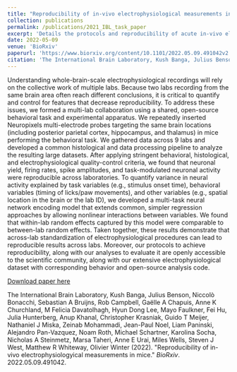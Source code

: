```yaml
---
title: "Reproducibility of in-vivo electrophysiological measurements in mice"
collection: publications
permalink: /publications/2021_IBL_task_paper
excerpt: 'Details the protocols and reproducibility of acute in-vivo electrophysiology in mice performing a  decision-making task deployed to nine different laboratories.'
date: 2022-05-09
venue: 'BioRxiv'
paperurl: 'https://www.biorxiv.org/content/10.1101/2022.05.09.491042v2'
citation: 'The International Brain Laboratory, Kush Banga, Julius Benson, Niccolò Bonacchi, Sebastian A Bruijns, Rob Campbell, Gaëlle A Chapuis,  Anne K Churchland,  M Felicia Davatolhagh, Hyun Dong Lee, Mayo Faulkner, Fei Hu, Julia Hunterberg,  Anup Khanal, Christopher Krasniak,  Guido T Meijer, Nathaniel J Miska, Zeinab Mohammadi, Jean-Paul Noel, Liam Paninski, Alejandro Pan-Vazquez, Noam Roth, Michael Schartner, Karolina Socha, Nicholas A Steinmetz,  Marsa Taheri,  Anne E Urai, Miles Wells, Steven J West, Matthew R Whiteway, Olivier Winter (2022). &quot;Reproducibility of in-vivo electrophysiologyical measurements in mice.&quot; <i>BioRxiv</i>. 2022.05.09.491042.'
---
```

Understanding whole-brain-scale electrophysiological recordings will rely on the collective work of multiple labs. Because two labs recording from the same brain area often reach different conclusions, it is critical to quantify and control for features that decrease reproducibility. To address these issues, we formed a multi-lab collaboration using a shared, open-source behavioral task and experimental apparatus. We repeatedly inserted Neuropixels multi-electrode probes targeting the same brain locations (including posterior parietal cortex, hippocampus, and thalamus) in mice performing the behavioral task. We gathered data across 9 labs and developed a common histological and data processing pipeline to analyze the resulting large datasets. After applying stringent behavioral, histological, and electrophysiological quality-control criteria, we found that neuronal yield, firing rates, spike amplitudes, and task-modulated neuronal activity were reproducible across laboratories. To quantify variance in neural activity explained by task variables (e.g., stimulus onset time), behavioral variables (timing of licks/paw movements), and other variables (e.g., spatial location in the brain or the lab ID), we developed a multi-task neural network encoding model that extends common, simpler regression approaches by allowing nonlinear interactions between variables. We found that within-lab random effects captured by this model were comparable to between-lab random effects. Taken together, these results demonstrate that across-lab standardization of electrophysiological procedures can lead to reproducible results across labs. Moreover, our protocols to achieve reproducibility, along with our analyses to evaluate it are openly accessible to the scientific community, along with our extensive electrophysiological dataset with corresponding behavior and open-source analysis code.

[Download paper here](https://www.biorxiv.org/content/10.1101/2022.05.09.491042v2)

The International Brain Laboratory, Kush Banga, Julius Benson, Niccolò Bonacchi, Sebastian A Bruijns, Rob Campbell, Gaëlle A Chapuis,  Anne K Churchland,  M Felicia Davatolhagh, Hyun Dong Lee, Mayo Faulkner, Fei Hu, Julia Hunterberg,  Anup Khanal, Christopher Krasniak,  Guido T Meijer, Nathaniel J Miska, Zeinab Mohammadi, Jean-Paul Noel, Liam Paninski, Alejandro Pan-Vazquez, Noam Roth, Michael Schartner, Karolina Socha, Nicholas A Steinmetz,  Marsa Taheri,  Anne E Urai, Miles Wells, Steven J West, Matthew R Whiteway, Olivier Winter (2022). "Reproducibility of in-vivo electrophysiologyical measurements in mice." <i>BioRxiv</i>. 2022.05.09.491042.